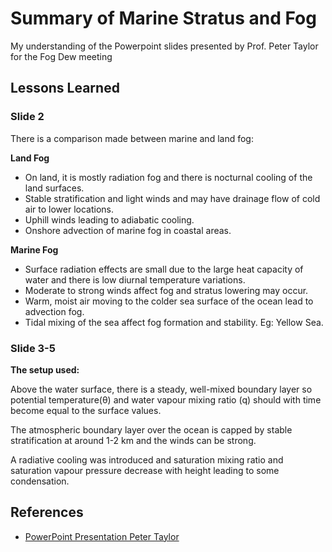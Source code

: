 
# Summary of Marine Stratus and Fog

 My understanding of the Powerpoint slides presented by Prof. Peter Taylor for the Fog Dew meeting



## Lessons Learned
### Slide 2

There is a comparison made between marine and land fog:

**Land Fog**
* On land, it is mostly radiation fog and there is nocturnal cooling of the land surfaces.
* Stable stratification and light winds and may have drainage flow of cold air to lower locations.
* Uphill winds leading to adiabatic cooling.
* Onshore advection of marine fog in coastal areas.

**Marine Fog**
* Surface radiation effects are small due to the large heat capacity of water and there is low diurnal temperature variations.
* Moderate to strong winds affect fog and stratus lowering may occur.
* Warm, moist air moving to the colder sea surface of the ocean lead to advection fog.
* Tidal mixing of the sea affect fog formation and stability. Eg: Yellow Sea.

### Slide 3-5
**The setup used:**

Above the water surface, there is a steady, well-mixed boundary layer so potential temperature(&theta;) and water vapour mixing ratio (q) should with time become equal to the surface values.

The atmospheric boundary layer over the ocean is capped by stable stratification at around 1-2 km and the winds can be strong.

A radiative cooling was introduced and saturation mixing ratio and saturation vapour pressure decrease with height leading to some condensation.
## References

 - [PowerPoint Presentation Peter Taylor](https://www.yorku.ca/pat/STRATUS_AND_FOG.pdf)
